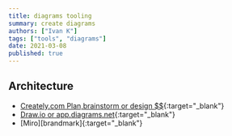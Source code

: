 ```yaml
---
title: diagrams tooling
summary: create diagrams
authors: ["Ivan K"]
tags: ["tools", "diagrams"]
date: 2021-03-08
published: true
---
```


## Architecture

- [Creately.com Plan,brainstorm or design $$][creatly.com]{:target="_blank"}
- [Draw.io or app.diagrams.net](https://app.diagrams.net){:target="_blank"}
- [Miro][brandmark]{:target="_blank"}

<!-- resources -->

[creatly.com]: https://creately.com/blog/diagrams/aws-templates-for-architecture-diagrams/
[miro]: https://miro.com/app/dashboard
